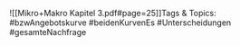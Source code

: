 
![[Mikro+Makro Kapitel 3.pdf#page=25]]Tags & Topics:
   #bzwAngebotskurve
   #beidenKurvenEs
   #Unterscheidungen
   #gesamteNachfrage